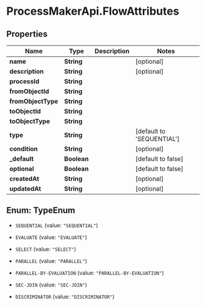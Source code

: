 # ProcessMakerApi.FlowAttributes

## Properties
Name | Type | Description | Notes
------------ | ------------- | ------------- | -------------
**name** | **String** |  | [optional] 
**description** | **String** |  | [optional] 
**processId** | **String** |  | 
**fromObjectId** | **String** |  | 
**fromObjectType** | **String** |  | 
**toObjectId** | **String** |  | 
**toObjectType** | **String** |  | 
**type** | **String** |  | [default to &#39;SEQUENTIAL&#39;]
**condition** | **String** |  | [optional] 
**_default** | **Boolean** |  | [default to false]
**optional** | **Boolean** |  | [default to false]
**createdAt** | **String** |  | [optional] 
**updatedAt** | **String** |  | [optional] 


<a name="TypeEnum"></a>
## Enum: TypeEnum


* `SEQUENTIAL` (value: `"SEQUENTIAL"`)

* `EVALUATE` (value: `"EVALUATE"`)

* `SELECT` (value: `"SELECT"`)

* `PARALLEL` (value: `"PARALLEL"`)

* `PARALLEL-BY-EVALUATION` (value: `"PARALLEL-BY-EVALUATION"`)

* `SEC-JOIN` (value: `"SEC-JOIN"`)

* `DISCRIMINATOR` (value: `"DISCRIMINATOR"`)




